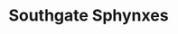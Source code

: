 ---
templateKey: team
title: Southgate Sphynxes
logoImage: /img/team-logos/southgate-sphynxes.PNG
slug: southgate-sphynxes
conference: East
homeGround: Southgate PF
rival: Northgate Lynx
honours: Gate Cup (2023)
---